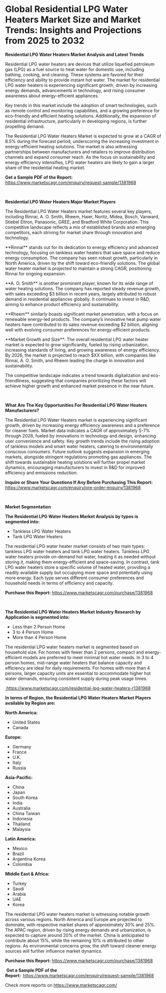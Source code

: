 <p><h1>Global Residential LPG Water Heaters Market Size and Market Trends: Insights and Projections from 2025 to 2032</h1></p><p><strong>Residential LPG Water Heaters Market Analysis and Latest Trends</strong></p>
<p><p>Residential LPG water heaters are devices that utilize liquefied petroleum gas (LPG) as a fuel source to heat water for domestic use, including bathing, cooking, and cleaning. These systems are favored for their efficiency and ability to provide instant hot water. The market for residential LPG water heaters is experiencing significant growth, driven by increasing energy demands, advancements in technology, and rising consumer awareness about energy-efficient appliances.</p><p>Key trends in this market include the adoption of smart technologies, such as remote control and monitoring capabilities, and a growing preference for eco-friendly and efficient heating solutions. Additionally, the expansion of residential infrastructure, particularly in developing regions, is further propelling demand. </p><p>The Residential LPG Water Heaters Market is expected to grow at a CAGR of 8.5% during the forecast period, underscoring the increasing investment in energy-efficient heating solutions. The market is also witnessing partnerships between manufacturers and retailers to improve distribution channels and expand consumer reach. As the focus on sustainability and energy efficiency intensifies, LPG water heaters are likely to gain a larger share of the residential heating market.</p></p>
<p><strong>Get a Sample PDF of the Report:&nbsp;</strong> <a href="https://www.marketscagr.com/enquiry/request-sample/1381968?utm_campaign=2265&utm_medium=2&utm_source=Github&utm_content=ia&utm_term=09022025&utm_id=residential-lpg-water-heaters">https://www.marketscagr.com/enquiry/request-sample/1381968</a></p>
<p>&nbsp;</p>
<p><strong>Residential LPG Water Heaters Major Market Players</strong></p>
<p><p>The Residential LPG Water Heaters market features several key players, including Rinnai, A. O. Smith, Rheem, Haier, Noritz, Midea, Bosch, Vanward, Stiebel Eltron, Panasonic, GREE, and Bradford White Corporation. This competitive landscape reflects a mix of established brands and emerging competitors, each striving for market share through innovation and technology.</p><p>**Rinnai** stands out for its dedication to energy efficiency and advanced technology, focusing on tankless water heaters that save space and reduce energy consumption. The company has seen robust growth, particularly in North America, driven by the shift toward eco-friendly solutions. The global water heater market is projected to maintain a strong CAGR, positioning Rinnai for ongoing expansion.</p><p>**A. O. Smith** is another prominent player, known for its wide range of water heating solutions. The company has reported steady revenue growth, with sales exceeding $3 billion in recent years, largely attributed to robust demand in residential appliances globally. It continues to invest in R&D, aiming to enhance product efficiency and sustainability.</p><p>**Rheem** similarly boasts significant market penetration, with a focus on renewable energy-led products. The company’s innovative heat pump water heaters have contributed to its sales revenue exceeding $2 billion, aligning well with evolving consumer preferences for energy-efficient products.</p><p>**Market Growth and Size**: The overall residential LPG water heater market is expected to grow significantly, fueled by rising urbanization, increasing standards of living, and growing awareness of energy efficiency. By 2026, the market is projected to reach $XX billion, with companies like Rinnai, A. O. Smith, and Rheem leading the charge in innovation and sustainability.</p><p>The competitive landscape indicates a trend towards digitalization and eco-friendliness, suggesting that companies prioritizing these factors will achieve higher growth and enhanced market presence in the near future.</p></p>
<p>&nbsp;</p>
<p><strong>What Are The Key Opportunities For Residential LPG Water Heaters Manufacturers?</strong></p>
<p><p>The Residential LPG Water Heaters market is experiencing significant growth, driven by increasing energy efficiency awareness and a preference for cleaner fuels. Market data indicates a CAGR of approximately 5-7% through 2028, fueled by innovations in technology and design, enhancing user convenience and safety. Key growth trends include the rising adoption of tankless models and smart water heaters, catering to environmentally conscious consumers. Future outlook suggests expansion in emerging markets, alongside stringent regulations promoting gas appliances. The shift towards sustainable heating solutions will further propel market dynamics, encouraging manufacturers to invest in R&D for improved efficiency and emissions reduction.</p></p>
<p><strong>Inquire or Share Your Questions If Any Before Purchasing This Report:</strong> <a href="https://www.marketscagr.com/enquiry/pre-order-enquiry/1381968?utm_campaign=2265&utm_medium=2&utm_source=Github&utm_content=ia&utm_term=09022025&utm_id=residential-lpg-water-heaters">https://www.marketscagr.com/enquiry/pre-order-enquiry/1381968</a></p>
<p>&nbsp;</p>
<p><strong>Market Segmentation</strong></p>
<p><strong>The Residential LPG Water Heaters Market Analysis by types is segmented into:</strong></p>
<p><ul><li>Tankless LPG Water Heaters</li><li>Tank LPG Water Heaters</li></ul></p>
<p><p>The residential LPG water heater market consists of two main types: tankless LPG water heaters and tank LPG water heaters. Tankless LPG water heaters provide on-demand hot water, heating it as needed without storing it, making them energy-efficient and space-saving. In contrast, tank LPG water heaters store a specific volume of heated water, providing a readily available supply but occupying more space and potentially using more energy. Each type serves different consumer preferences and household needs in terms of efficiency and capacity.</p></p>
<p><strong>Purchase this Report:&nbsp;</strong><a href="https://www.marketscagr.com/purchase/1381968?utm_campaign=2265&utm_medium=2&utm_source=Github&utm_content=ia&utm_term=09022025&utm_id=residential-lpg-water-heaters">https://www.marketscagr.com/purchase/1381968</a></p>
<p>&nbsp;</p>
<p><strong>The Residential LPG Water Heaters Market Industry Research by Application is segmented into:</strong></p>
<p><ul><li>Less than 2 Person Home</li><li>3 to 4 Person Home</li><li>More than 4 Person Home</li></ul></p>
<p><p>The residential LPG water heaters market is segmented based on household size. For homes with fewer than 2 persons, compact and energy-efficient models are preferred to meet minimal hot water needs. In 3 to 4 person homes, mid-range water heaters that balance capacity and efficiency are ideal for daily requirements. For homes with more than 4 persons, larger capacity units are essential to accommodate higher hot water demands, ensuring consistent supply during peak usage times.</p></p>
<p><a href="https://www.marketscagr.com/residential-lpg-water-heaters-r1381968?utm_campaign=2265&utm_medium=2&utm_source=Github&utm_content=ia&utm_term=09022025&utm_id=residential-lpg-water-heaters">&nbsp;https://www.marketscagr.com/residential-lpg-water-heaters-r1381968</a></p>
<p><strong>In terms of Region, the Residential LPG Water Heaters Market Players available by Region are:</strong></p>
<p>
    <p> <strong> North America: </strong>
        <ul>
            <li>United States</li>
            <li>Canada</li>
        </ul>
        </p> 
    <p> <strong> Europe: </strong>
        <ul>
            <li>Germany</li>
            <li>France</li>
            <li>U.K.</li>
            <li>Italy</li>
            <li>Russia</li>
        </ul>
        </p> 
    <p> <strong> Asia-Pacific: </strong>
        <ul>
            <li>China</li>
            <li>Japan</li>
            <li>South Korea</li>
            <li>India</li>
            <li>Australia</li>
            <li>China Taiwan</li>
            <li>Indonesia</li>
            <li>Thailand</li>
            <li>Malaysia</li>
        </ul>
        </p> 
    <p> <strong> Latin America: </strong>
        <ul>
            <li>Mexico</li>
            <li>Brazil</li>
            <li>Argentina Korea</li>
            <li>Colombia</li>
        </ul>
        </p> 
    <p> <strong> Middle East & Africa: </strong>
        <ul>
            <li>Turkey</li>
            <li>Saudi</li>
            <li>Arabia</li>
            <li>UAE</li>
            <li>Korea</li>
        </ul>
    </p>
    </p>
<p><p>The residential LPG water heaters market is witnessing notable growth across various regions. North America and Europe are projected to dominate, with respective market shares of approximately 30% and 25%. The APAC region, driven by rising energy demands and urbanization, is expected to capture around 20% of the market. China is anticipated to contribute about 15%, while the remaining 10% is attributed to other regions. As environmental concerns grow, the shift toward cleaner energy sources will further influence market dynamics.</p></p>
<p><strong>Purchase this Report: </strong><a href="https://www.marketscagr.com/purchase/1381968?utm_campaign=2265&utm_medium=2&utm_source=Github&utm_content=ia&utm_term=09022025&utm_id=residential-lpg-water-heaters">https://www.marketscagr.com/purchase/1381968</a></p>
<p>&nbsp;<strong>Get a Sample PDF of the Report:&nbsp;&nbsp;</strong><a href="https://www.marketscagr.com/enquiry/request-sample/1381968?utm_campaign=2265&utm_medium=2&utm_source=Github&utm_content=ia&utm_term=09022025&utm_id=residential-lpg-water-heaters">https://www.marketscagr.com/enquiry/request-sample/1381968</a></p>
<p><strong></strong></p>
<p>Check more reports on <a href="https://www.marketscagr.com/?utm_campaign=2265&utm_medium=2&utm_source=Github&utm_content=ia&utm_term=09022025&utm_id=residential-lpg-water-heaters">https://www.marketscagr.com/</a></p>